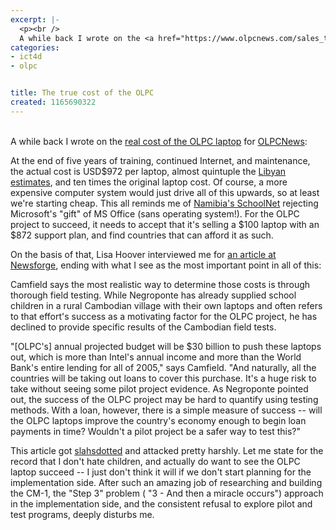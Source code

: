 ```yaml
---
excerpt: |-
  <p><br />
  A while back I wrote on the <a href="https://www.olpcnews.com/sales_talk/price/the_real_cost_of_the.html">real cost of the OLPC laptop</a> for <a href="https://www.olpcnews.com/">OLPCNews</a>:</p>
categories:
- ict4d
- olpc


title: The true cost of the OLPC
created: 1165690322
---
```

<p><br />
A while back I wrote on the <a href="https://www.olpcnews.com/sales_talk/price/the_real_cost_of_the.html">real cost of the OLPC laptop</a> for <a href="https://www.olpcnews.com/">OLPCNews</a>:</p>


At the end of five years of training, continued Internet, and maintenance, the actual cost is USD$972 per laptop, almost quintuple the <a href="https://www.olpcnews.com/countries/libya/one_laptop_per_libyan_child.html">Libyan estimates</a>, and ten times the original laptop cost.  Of course, a more expensive computer system would just drive all of this upwards, so at least we're starting cheap.  This all reminds me of <a href="https://www.theregister.co.uk/2002/10/31/namibia_wisely_spurns_m_gift/">Namibia's SchoolNet</a> rejecting Microsoft's "gift" of MS Office (sans operating system!).  For the OLPC project to succeed, it needs to accept that it's selling a $100 laptop with an $872 support plan, and find countries that can afford it as such.

<p>On the basis of that, Lisa Hoover interviewed me for <a href="https://hardware.newsforge.com/hardware/06/12/01/1546208.shtml?tid=61&tid=3">an article at Newsforge</a>, ending with what I see as the most important point in all of this:</p>

 Camfield says the most realistic way to determine those costs is through thorough field testing. While Negroponte has already supplied school children in a rural Cambodian village with their own laptops and often refers to that effort's success as a motivating factor for the OLPC project, he has declined to provide specific results of the Cambodian field tests.

<p>"[OLPC's] annual projected budget will be $30 billion to push these laptops out, which is more than Intel's annual income and more than the World Bank's entire lending for all of 2005," says Camfield. "And naturally, all the countries will be taking out loans to cover this purchase. It's a huge risk to take without seeing some pilot project evidence. As Negroponte pointed out, the success of the OLPC project may be hard to quantify using testing methods. With a loan, however, there is a simple measure of success -- will the OLPC laptops improve the country's economy enough to begin loan payments in time? Wouldn't a pilot project be a safer way to test this?"</p>

<p>This article got <a href="https://hardware.slashdot.org/article.pl?sid=06/12/08/2217257">slahsdotted</a> and attacked pretty harshly. Let me state for the record that I don't hate children, and actually do want to see the OLPC laptop succeed -- I just don't think it will if we don't start planning for the implementation side.  After such an amazing job of researching and building the CM-1, the "Step 3" problem ( "3 - And then a miracle occurs")  approach in the implementation side, and the consistent refusal to explore pilot and test programs, deeply disturbs me.<br />
</p>
